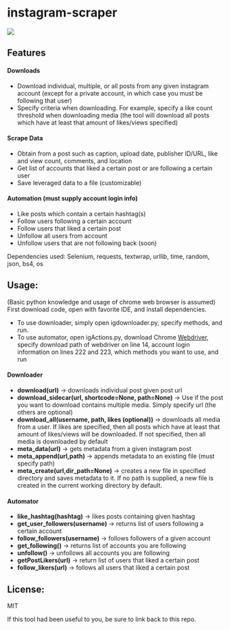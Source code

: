 # instagram-scraper

![](https://instagram-brand.com/wp-content/uploads/2016/11/Instagram_AppIcon_Aug2017.png?w=300)

## Features

#### Downloads

- Download individual, multiple, or all posts from any given instagram account (except for a private account, in which case you must be following that user)
- Specify criteria when downloading. For example, specify a like count threshold when downloading media (the tool will download all posts which have at least that amount of likes/views specified)

#### Scrape Data
- Obtain from a post such as caption, upload date, publisher ID/URL, like and view count, comments, and location
- Get list of accounts that liked a certain post or are following a certain user 
- Save leveraged data to a file (customizable)


#### Automation (must supply account login info)
- Like posts which contain a certain hashtag(s)
- Follow users following a certain account
- Follow users that liked a certain post
- Unfollow all users from account
- Unfollow users that are not following back (soon)

Dependencies used:
Selenium, requests, textwrap, urllib, time, random, json, bs4, os

## Usage:
(Basic python knowledge and usage of chrome web browser is assumed)
First download code, open with favorite IDE, and install dependencies.
- To use downloader, simply open igdownloader.py, specify methods, and run.
- To use automator, open igActions.py, download Chrome <a href="https://chromedriver.chromium.org/downloads">Webdriver</a>, specify download path of webdriver on line 14, account login information on lines 222 and 223, which methods you want to use, and run 

#### Downloader
- **download(url)** -> downloads individual post given post url
- **download_sidecar(url, shortcode=None, path=None)** -> Use if the post you want to download contains multiple media. Simply specify url (the others are optional)
- **download_all(username, path, likes (optional))** -> downloads all media from a user. If likes are specified, then all posts which have at least that amount of likes/views will be downloaded. If not specified, then all media is downloaded by default
- **meta_data(url)** -> gets metadata from a given instagram post
- **meta_append(url,path)** -> appends metadata to an existing file (must specify path)
- **meta_create(url,dir_path=None)** -> creates a new file in specified directory and saves metadata to it. If no path is supplied, a new file is created in the current working directory by default.
#### Automator
- **like_hashtag(hashtag)** -> likes posts containing given hashtag
- **get_user_followers(username)** -> returns list of users following a certain account
- **follow_followers(username)** -> follows followers of a given account
- **get_following()** -> returns list of accounts you are following
- **unfollow()** -> unfollows all accounts you are following
- **getPostLikers(url)** -> return list of users that liked a certain post
- **follow_likers(url)** -> follows all users that liked a certain post
## License:
MIT

If this tool had been useful to you, be sure to link back to this repo.
